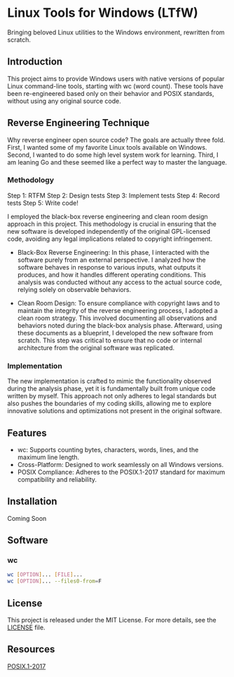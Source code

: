 # Linux Tools for Windows (LTfW)

Bringing beloved Linux utilities to the Windows environment, rewritten from scratch.

## Introduction

This project aims to provide Windows users with native versions of popular Linux command-line tools, starting with wc (word count). These tools have been re-engineered based only on their behavior and POSIX standards, without using any original source code.

## Reverse Engineering Technique

Why reverse engineer open source code? The goals are actually three fold. First, I wanted some of my favorite Linux tools available on Windows. Second, I wanted to do some high level system work for learning. Third, I am leaning Go and these seemed like a perfect way to master the language.

### Methodology

Step 1: RTFM
Step 2: Design tests
Step 3: Implement tests
Step 4: Record tests
Step 5: Write code!

I employed the black-box reverse engineering and clean room design approach in this project. This methodology is crucial in ensuring that the new software is developed independently of the original GPL-licensed code, avoiding any legal implications related to copyright infringement.

- Black-Box Reverse Engineering: In this phase, I interacted with the software purely from an external perspective. I analyzed how the software behaves in response to various inputs, what outputs it produces, and how it handles different operating conditions. This analysis was conducted without any access to the actual source code, relying solely on observable behaviors.

- Clean Room Design: To ensure compliance with copyright laws and to maintain the integrity of the reverse engineering process, I adopted a clean room strategy. This involved documenting all observations and behaviors noted during the black-box analysis phase. Afterward, using these documents as a blueprint, I developed the new software from scratch. This step was critical to ensure that no code or internal architecture from the original software was replicated.

### Implementation

The new implementation is crafted to mimic the functionality observed during the analysis phase, yet it is fundamentally built from unique code written by myself. This approach not only adheres to legal standards but also pushes the boundaries of my coding skills, allowing me to explore innovative solutions and optimizations not present in the original software.

## Features

- wc: Supports counting bytes, characters, words, lines, and the maximum line length.
- Cross-Platform: Designed to work seamlessly on all Windows versions.
- POSIX Compliance: Adheres to the POSIX.1-2017 standard for maximum compatibility and reliability.

## Installation

Coming Soon

## Software

### wc

```bash
wc [OPTION]... [FILE]...
wc [OPTION]... --files0-from=F
```

## License

This project is released under the MIT License. For more details, see the [LICENSE](LICENSE) file.

## Resources

[POSIX.1-2017](https://pubs.opengroup.org/onlinepubs/9699919799.2018edition/)
